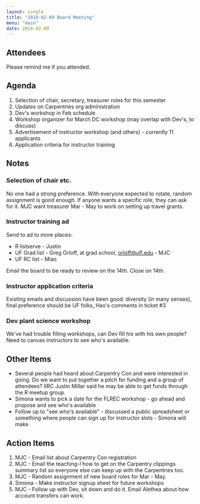 ```yaml
---
layout: single
title: "2018-02-09 Board Meeting"
menu: "main"
date: 2018-02-09
---
```


## Attendees

Please remind me if you attended.

## Agenda

1. Selection of chair, secretary, treasurer roles for this semester
2. Updates on Carpentries org administration
3. Dev's workshop in Feb schedule
4. Workshop organizer for March DC workshop (may overlap with Dev's, to discuss)
5. Advertisement of instructor workshop (and others) - currently 11 applicants
6. Application criteria for instructor training

## Notes

### Selection of chair etc.

No one had a strong preference. With everyone expected to rotate, random assignment is good enough. If anyone wants a specific role, they can ask for it. MJC want treasurer Mar - May to work on setting up travel grants.

### Instructor training ad

Send to ad to more places:

* R listserve - Justin
* UF Grad list - Greg Orloff, at grad school, orloff@ufl.edu - MJC
* UF RC list - Miao

Email the board to be ready to review on the 14th. Close on 14th.

### Instructor application criteria

Existing emails and discussion have been good: diversity (in many senses), final preference should be UF folks, Hao's comments in ticket #3

### Dev plant science workshop

We've had trouble filling workshops, can Dev fill his with his own people? Need to canvas instructors to see who's available.

## Other Items

* Several people had heard about Carpentry Con and were interested in going. Do we want to put together a pitch for funding and a group of attendees? IIRC Justin Millar said he may be able to get funds through the R meetup group.
* Simona wants to pick a date for the FLREC workshop - go ahead and propose and see who's available
* Follow up to "see who's available" - discussed a public spreadsheet or something where people can sign up for instructor slots - Simona will make

## Action Items

1. MJC - Email list about Carpentry Con registration
1. MJC - Email the teaching-l how to get on the Carpentry clippings summary list so everyone else can keep up with the Carpentries too.
1. MJC - Random assignment of new board roles for Mar - May.
1. Simona - Make instructor signup sheet for future workshops
1. MJC - Follow up with Dev, sit down and do it. Email Alethea about how account transfers can work.


